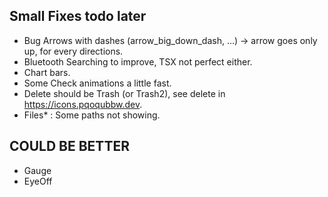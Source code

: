 
## Small Fixes todo later

- Bug Arrows with dashes (arrow_big_down_dash, ...) -> arrow goes only up, for every directions.
- Bluetooth Searching to improve, TSX not perfect either.
- Chart bars.
- Some Check animations a little fast.
- Delete should be Trash (or Trash2), see delete in https://icons.pqoqubbw.dev.
- Files* : Some paths not showing.


## COULD BE BETTER

- Gauge
- EyeOff

